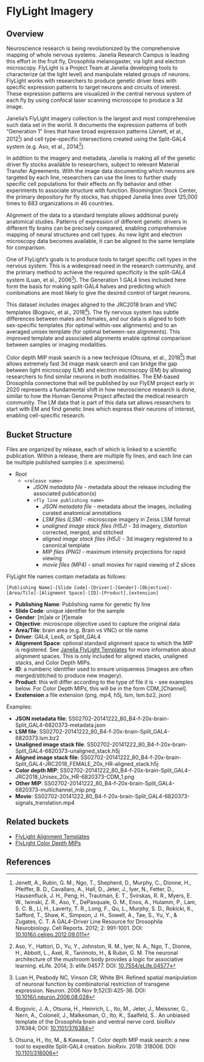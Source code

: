 # FlyLight Imagery

## Overview

Neuroscience research is being revolutionized by the comprehensive mapping of whole nervous systems. Janelia Research Campus is leading this effort in the fruit fly, Drosophila melanogaster, via light and electron microscopy. FlyLight is a Project Team at Janelia developing tools to characterize (at the light level) and manipulate related groups of neurons. FlyLight works with researchers to produce genetic driver lines with specific expression patterns to target neurons and circuits of interest. These expression patterns are visualized in the central nervous system of each fly by using confocal laser scanning microscope to produce a 3d image. 

Janelia’s FlyLight imagery collection is the largest and most comprehensive such data set in the world. It documents the expression patterns of both “Generation 1” lines that have broad expression patterns (Jenett, et al., 2012[^jenett]) and cell type-specific intersections created using the Split-GAL4 system (e.g. Aso, et al., 2014[^aso]). 

In addition to the imagery and metadata, Janelia is making all of the genetic driver fly stocks available to researchers, subject to relevant Material Transfer Agreements. With the image data documenting which neurons are targeted by each line, researchers can use the lines to further study specific cell populations for their effects on fly behavior and other experiments to associate structure with function. Bloomington Stock Center, the primary depository for fly stocks, has shipped Janelia lines over 125,000 times to 683 organizations in 46 countries. 

Alignment of the data to a standard template allows additional purely anatomical studies. Patterns of expression of different genetic drivers in different fly brains can be precisely compared, enabling comprehensive mapping of neural structures and cell types. As new light and electron microscopy data becomes available, it can be aligned to the same template for comparison. 

One of FlyLight’s goals is to produce tools to target specific cell types in the nervous system. This is a widespread need in the research community, and the primary method to achieve the required specificity is the split-GAL4 system (Luan, et al., 2006[^luan]). The Generation 1 GAL4 lines included here form the basis for making split-GAL4 halves and predicting which combinations are most likely to give the desired control of target neurons. 

This dataset includes images aligned to the JRC2018 brain and VNC templates (Bogovic, et al., 2018[^bogovic]). The fly nervous system has subtle differences between males and females, and our data is aligned to both sex-specific templates (for optimal within-sex alignments) and to an averaged unisex template (for optimal between-sex alignments). This improved template and associated alignments enable optimal comparison between samples or imaging modalities. 

Color depth MIP mask search is a new technique (Otsuna, et al., 2018[^otsuna]) that allows extremely fast 3d image mask search and can bridge the gap between light microscopy (LM) and electron microscopy (EM) by allowing researchers to find similar neurons in both modalities. The EM-based Drosophila connectome that will be published by our FlyEM project early in 2020 represents a fundamental shift in how neuroscience research is done, similar to how the Human Genome Project affected the medical research community. The LM data that is part of this data set allows researchers to start with EM and find genetic lines which express their neurons of interest, enabling cell-specific research.

## Bucket Structure

Files are organized by release, each of which is linked to a scientific publication. Within a release, there are multiple fly lines, and each line can be multiple published samples (i.e. specimens). 

* Root
    * `<release name>`
        * _JSON metadata file_ - metadata about the release including the associated publication(s)
        * `<fly line publishing name>`
            * _JSON metadata file_ - metadata about the images, including curated anatomical annotations
            * _LSM files (LSM)_ - microscope imagery in Zeiss LSM format
            * _unaligned image stack files (H5J)_ - 3d imagery, distortion corrected, merged, and stitched
            * _aligned image stack files (H5J)_ - 3d imagery registered to a canonical template
            * _MIP files (PNG)_ - maximum intensity projections for rapid viewing
            * _movie files (MP4)_ - small movies for rapid viewing of Z slices

FlyLight file names contain metadata as follows:
```
[Publishing Name]-[Slide Code]-[Driver]-[Gender]-[Objective]-[Area/Tile]-[Alignment Space]-[ID]-[Product].[extension]
```

* **Publishing Name**: Publishing name for genetic fly line
* **Slide Code**: unique identifier for the sample
* **Gender**: [m]ale or [f]emale
* **Objective**: microscope objective used to capture the original data
* **Area/Tile**: brain area (e.g. Brain vs VNC) or tile name
* **Driver**: GAL4, LexA, or Split_GAL4
* **Alignment Space**: optional standard alignment space to which the MIP is registered. See [Janelia FlyLight Templates](https://open.quiltdata.com/b/janelia-flylight-templates) for more information about alignment spaces. This is only included for aligned stacks, unaligned stacks, and Color Depth MIPs.
* **ID**: a numberic identifier used to ensure uniqueness (imagess are often merged/stitched to produce new imagery).
* **Product**: this will differ according to the type of file it is - see examples below. For Color Depth MIPs, this will be in the form CDM_[Channel].
* **Exstension** a file extension (png, mp4, h5j, lsm, lsm.bz2, json)

Examples:
* **JSON metadata file**: SS02702-20141222_80_B4-f-20x-brain-Split_GAL4-6820373-metadata.json
* **LSM file**: SS02702-20141222_80_B4-f-20x-brain-Split_GAL4-6820373.lsm.bz2
* **Unaligned image stack file**: SS02702-20141222_80_B4-f-20x-brain-Split_GAL4-6820373-unaligned_stack.h5j
* **Aligned image stack file**: SS02702-20141222_80_B4-f-20x-brain-Split_GAL4-JRC2018_FEMALE_20x_HR-aligned_stack.h5j
* **Color depth MIP**: SS02702-20141222_80_B4-f-20x-brain-Split_GAL4-JRC2018_Unisex_20x_HR-6820373-CDM_1.png
* **Other MIP**: SS02702-20141222_80_B4-f-20x-brain-Split_GAL4-6820373-multichannel_mip.png
* **Movie**: SS02702-20141222_80_B4-f-20x-brain-Split_GAL4-6820373-signals_translation.mp4

## Related buckets

* [FlyLight Alignment Templates](https://open.quiltdata.com/b/janelia-flylight-templates)
* [FlyLight Color Depth MIPs](https://open.quiltdata.com/b/janelia-flylight-color-depth)

## References

[^jenett]: Jenett, A., Rubin, G. M., Ngo, T., Shepherd, D., Murphy, C., Dionne, H., Pfeiffer, B. D., Cavallaro, A., Hall, D., Jeter, J., Iyer, N., Fetter, D., Hausenfluck, J. H., Peng, H., Trautman, E. T., Svirskas, R. R., Myers, E. W., Iwinski, Z. R., Aso, Y., DePasquale, G. M., Enos, A., Hulamm, P., Lam, S. C. B., Li, H., Laverty, T. R., Long, F., Qu, L., Murphy, S. D., Rokicki, K., Safford, T., Shaw, K., Simpson, J. H., Sowell, A., Tae, S., Yu, Y., & Zugates, C. T. A GAL4-Driver Line Resource for Drosophila Neurobiology. Cell Reports. 2012; 2: 991-1001. DOI: [10.1016/j.celrep.2012.09.011](https://doi.org/10.1016/j.celrep.2012.09.011)

[^aso]: Aso, Y., Hattori, D., Yu, Y., Johnston, R. M., Iyer, N. A., Ngo, T., Dionne, H., Abbott, L., Axel, R., Tanimoto, H., & Rubin, G. M. The neuronal architecture of the mushroom body provides a logic for associative learning. eLife. 2014; 3: elife.04577. DOI: [10.7554/eLife.04577](https://doi.org/10.7554/eLife.04577)

[^otsuna]: Otsuna, H., Ito, M., & Kawase, T. Color depth MIP mask search: a new tool to expedite Split-GAL4 creation. bioRxiv. 2018: 318006. DOI: [10.1101/318006](https://doi.org/10.1101/318006)

[^luan]: Luan H, Peabody NC, Vinson CR, White BH. Refined spatial manipulation of neuronal function by combinatorial restriction of transgene expression. Neuron. 2006 Nov 9;52(3):425-36. DOI: [10.1016/j.neuron.2006.08.028](https://doi.org/10.1016/j.neuron.2006.08.028)

[^bogovic]: Bogovic, J. A., Otsuna, H., Heinrich, L., Ito, M., Jeter, J., Meissner, G., Nern, A., Colonell, J., Malkesman, O., Ito, K., Saalfeld, S.. An unbiased template of the Drosophila brain and ventral nerve cord. bioRxiv 376384; DOI: [10.1101/376384](https://doi.org/10.1101/376384)
